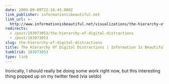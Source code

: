 ```yaml
---
date: 2009-09-09T22:16:43.000Z
link_publisher: informationisbeautiful.net
link_url: >-
  http://www.informationisbeautiful.net/visualizations/the-hierarchy-of-digital-distractions/
redirects:
  - /post/183973053/the-hierarchy-of-digital-distractions
  - /post/183973053
slug: the-hierarchy-of-digital-distractions
title: The Hierarchy Of Digital Distractions | Information Is Beautiful
tumblrid: 183973053
type: link
---
```

<p>Ironically, I should really be doing some work right now, but this interesting thing popped up on my twitter feed (via seldo)</p>
